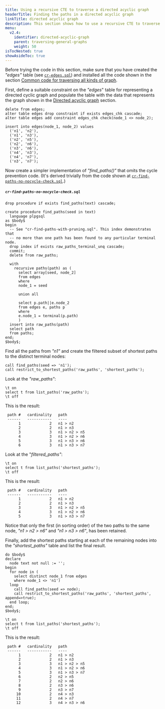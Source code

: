 ```yaml
---
title: Using a recursive CTE to traverse a directed acyclic graph
headerTitle: Finding the paths in a directed acyclic graph
linkTitle: directed acyclic graph
description: This section shows how to use a recursive CTE to traverse a directed acyclic graph.
menu:
  v2.4:
    identifier: directed-acyclic-graph
    parent: traversing-general-graphs
    weight: 50
isTocNested: true
showAsideToc: true
---
```


Before trying the code in this section, make sure that you have created the _"edges"_ table (see [`cr-edges.sql`](../graph-representation/#cr-edges-sql)) and installed all the code shown in the section [Common code for traversing all kinds of graph](../common-code/).

First, define a suitable constraint on the _"edges_" table for representing a directed cyclic graph and populate the table with the data that represents the graph shown in the [Directed acyclic graph](../../traversing-general-graphs/#directed-acyclic-graph) section.

```plpgsql
delete from edges;
alter table edges drop constraint if exists edges_chk cascade;
alter table edges add constraint edges_chk check(node_1 <> node_2);

insert into edges(node_1, node_2) values
  ('n1', 'n2'),
  ('n1', 'n3'),
  ('n2', 'n5'),
  ('n2', 'n6'),
  ('n3', 'n6'),
  ('n4', 'n3'),
  ('n4', 'n7'),
  ('n3', 'n7');
```

Now create a simpler implementation of _"find_paths()"_ that omits the cycle prevention code. (It's derived trivially from the code shown at [`cr-find-paths-no-nocycle-check.sql`](../undirected-cyclic-graph/#cr-find-paths-no-nocycle-check-sql).)

##### `cr-find-paths-no-nocycle-check.sql`

```plpgsql
drop procedure if exists find_paths(text) cascade;

create procedure find_paths(seed in text)
  language plpgsql
as $body$
begin
  -- See "cr-find-paths-with-pruning.sql". This index demonstrates that
  -- no more than one path has been found to any particular terminal node.
  drop index if exists raw_paths_terminal_unq cascade;
  commit;
  delete from raw_paths;

  with
    recursive paths(path) as (
      select array[seed, node_2]
      from edges
      where
      node_1 = seed

      union all

      select p.path||e.node_2
      from edges e, paths p
      where
      e.node_1 = terminal(p.path)
      )
  insert into raw_paths(path)
  select path
  from paths;
end;
$body$;
```

Find all the paths from _"n1"_ and create the filtered subset of shortest paths to the distinct terminal nodes:

```plpgsql
call find_paths(seed => 'n1');
call restrict_to_shortest_paths('raw_paths', 'shortest_paths');
```

Look at the _"raw_paths"_:

```plpgsql
\t on
select t from list_paths('raw_paths');
\t off
```

This is the result:

```
 path #   cardinality   path
 ------   -----------   ----
      1             2   n1 > n2
      2             2   n1 > n3
      3             3   n1 > n2 > n5
      4             3   n1 > n2 > n6
      5             3   n1 > n3 > n6
      6             3   n1 > n3 > n7
```
Look at the "_filtered_paths"_:

```plpgsql
\t on
select t from list_paths('shortest_paths');
\t off
```

This is the result:

```
 path #   cardinality   path
 ------   -----------   ----
      1             2   n1 > n2
      2             2   n1 > n3
      3             3   n1 > n2 > n5
      4             3   n1 > n2 > n6
      5             3   n1 > n3 > n7
```

Notice that only the first (in sorting order) of the two paths to the same node, _"n1 > n2 > n6"_ and _"n1 > n3 > n6"_, has been retained.

Finally, add the shortest paths starting at each of the remaining nodes into the _"shortest_paths"_ table and list the final result.

```plpgsql
do $body$
declare
  node text not null := '';
begin
  for node in (
    select distinct node_1 from edges
    where node_1 <> 'n1')
  loop
    call find_paths(seed => node);
    call restrict_to_shortest_paths('raw_paths', 'shortest_paths', append=>true);
  end loop;
end;
$body$;

\t on
select t from list_paths('shortest_paths');
\t off
```

This is the result:

```
 path #   cardinality   path
 ------   -----------   ----
      1             2   n1 > n2
      2             2   n1 > n3
      3             3   n1 > n2 > n5
      4             3   n1 > n2 > n6
      5             3   n1 > n3 > n7
      6             2   n2 > n5
      7             2   n2 > n6
      8             2   n3 > n6
      9             2   n3 > n7
     10             2   n4 > n3
     11             2   n4 > n7
     12             3   n4 > n3 > n6
```
